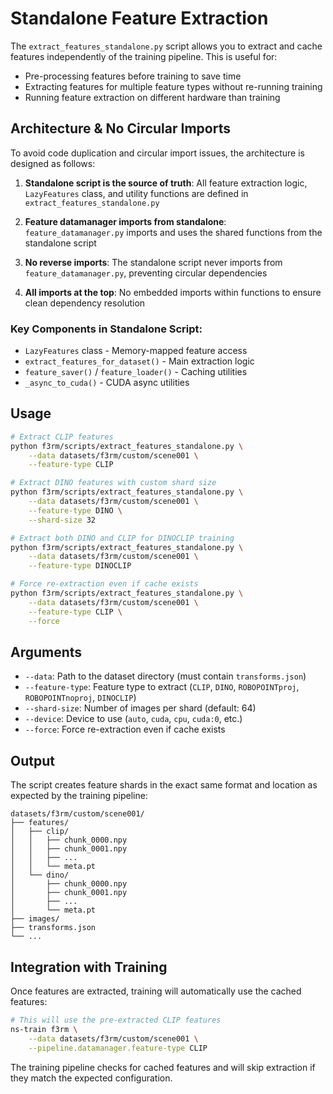 # Standalone Feature Extraction

The `extract_features_standalone.py` script allows you to extract and cache features independently of the training pipeline. This is useful for:

- Pre-processing features before training to save time
- Extracting features for multiple feature types without re-running training
- Running feature extraction on different hardware than training

## Architecture & No Circular Imports

To avoid code duplication and circular import issues, the architecture is designed as follows:

1. **Standalone script is the source of truth**: All feature extraction logic, `LazyFeatures` class, and utility functions are defined in `extract_features_standalone.py`

2. **Feature datamanager imports from standalone**: `feature_datamanager.py` imports and uses the shared functions from the standalone script

3. **No reverse imports**: The standalone script never imports from `feature_datamanager.py`, preventing circular dependencies

4. **All imports at the top**: No embedded imports within functions to ensure clean dependency resolution

### Key Components in Standalone Script:
- `LazyFeatures` class - Memory-mapped feature access
- `extract_features_for_dataset()` - Main extraction logic
- `feature_saver()` / `feature_loader()` - Caching utilities  
- `_async_to_cuda()` - CUDA async utilities

## Usage

```bash
# Extract CLIP features
python f3rm/scripts/extract_features_standalone.py \
    --data datasets/f3rm/custom/scene001 \
    --feature-type CLIP

# Extract DINO features with custom shard size
python f3rm/scripts/extract_features_standalone.py \
    --data datasets/f3rm/custom/scene001 \
    --feature-type DINO \
    --shard-size 32

# Extract both DINO and CLIP for DINOCLIP training
python f3rm/scripts/extract_features_standalone.py \
    --data datasets/f3rm/custom/scene001 \
    --feature-type DINOCLIP

# Force re-extraction even if cache exists
python f3rm/scripts/extract_features_standalone.py \
    --data datasets/f3rm/custom/scene001 \
    --feature-type CLIP \
    --force
```

## Arguments

- `--data`: Path to the dataset directory (must contain `transforms.json`)
- `--feature-type`: Feature type to extract (`CLIP`, `DINO`, `ROBOPOINTproj`, `ROBOPOINTnoproj`, `DINOCLIP`)
- `--shard-size`: Number of images per shard (default: 64)
- `--device`: Device to use (`auto`, `cuda`, `cpu`, `cuda:0`, etc.)
- `--force`: Force re-extraction even if cache exists

## Output

The script creates feature shards in the exact same format and location as expected by the training pipeline:

```
datasets/f3rm/custom/scene001/
├── features/
│   ├── clip/
│   │   ├── chunk_0000.npy
│   │   ├── chunk_0001.npy
│   │   ├── ...
│   │   └── meta.pt
│   └── dino/
│       ├── chunk_0000.npy
│       ├── chunk_0001.npy
│       ├── ...
│       └── meta.pt
├── images/
├── transforms.json
└── ...
```

## Integration with Training

Once features are extracted, training will automatically use the cached features:

```bash
# This will use the pre-extracted CLIP features
ns-train f3rm \
    --data datasets/f3rm/custom/scene001 \
    --pipeline.datamanager.feature-type CLIP
```

The training pipeline checks for cached features and will skip extraction if they match the expected configuration. 